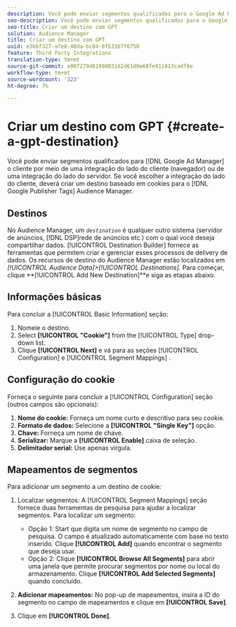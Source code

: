 ```yaml
---
description: Você pode enviar segmentos qualificados para o Google Ad Manager por meio de uma integração do lado do cliente (navegador) ou de uma integração do lado do servidor. Se você escolher a integração do cliente, deverá criar um destino baseado em cookies para as Tags do Google Publisher no Audience Manager.
seo-description: Você pode enviar segmentos qualificados para o Google Ad Manager por meio de uma integração do lado do cliente (navegador) ou de uma integração do lado do servidor. Se você escolher a integração do cliente, deverá criar um destino baseado em cookies para as Tags do Google Publisher no Audience Manager.
seo-title: Criar um destino com GPT
solution: Audience Manager
title: Criar um destino com GPT
uuid: e3bbf327-a7e0-48da-bc84-8f531b7f6750
feature: Third Party Integrations
translation-type: tm+mt
source-git-commit: e007279d81998031d2d61d0e68fe911813cadf8e
workflow-type: tm+mt
source-wordcount: '323'
ht-degree: 7%

---
```



# Criar um destino com GPT {#create-a-gpt-destination}

Você pode enviar segmentos qualificados para [!DNL Google Ad Manager] o cliente por meio de uma integração do lado do cliente (navegador) ou de uma integração do lado do servidor. Se você escolher a integração do lado do cliente, deverá criar um destino baseado em cookies para o [!DNL Google Publisher Tags] Audience Manager.

## Destinos 

No Audience Manager, um *`destination`* é qualquer outro sistema (servidor de anúncios, [!DNL DSP]rede de anúncios etc.) com o qual você deseja compartilhar dados. [!UICONTROL Destination Builder] fornece as ferramentas que permitem criar e gerenciar esses processos de delivery de dados. Os recursos de destino do Audience Manager estão localizados em *[!UICONTROL Audience Data]>[!UICONTROL Destinations]*. Para começar, clique **[!UICONTROL Add New Destination]**e siga as etapas abaixo.

## Informações básicas

Para concluir a [!UICONTROL Basic Information] seção:

1. Nomeie o destino.
1. Select **[!UICONTROL "Cookie"]** from the [!UICONTROL Type] drop-down list.
1. Clique **[!UICONTROL Next]** e vá para as seções [!UICONTROL Configuration] e [!UICONTROL Segment Mappings] .

## Configuração do cookie

Forneça o seguinte para concluir a [!UICONTROL Configuration] seção (outros campos são opcionais):

1. **Nome do cookie:** Forneça um nome curto e descritivo para seu cookie.
1. **Formato de dados:** Selecione a **[!UICONTROL "Single Key"]** opção.
1. **Chave:** Forneça um nome de chave.
1. **Serializar:** Marque a **[!UICONTROL Enable]** caixa de seleção.
1. **Delimitador serial:** Use apenas vírgula.

## Mapeamentos de segmentos

Para adicionar um segmento a um destino de cookie:

1. Localizar segmentos: A [!UICONTROL Segment Mappings] seção fornece duas ferramentas de pesquisa para ajudar a localizar segmentos. Para localizar um segmento:

   * Opção 1: Start que digita um nome de segmento no campo de pesquisa. O campo é atualizado automaticamente com base no texto inserido. Clique **[!UICONTROL Add]** quando encontrar o segmento que deseja usar.
   * Opção 2: Clique **[!UICONTROL Browse All Segments]** para abrir uma janela que permite procurar segmentos por nome ou local do armazenamento. Clique **[!UICONTROL Add Selected Segments]** quando concluído.

1. **Adicionar mapeamentos:** No pop-up de mapeamentos, insira a ID do segmento no campo de mapeamentos e clique em **[!UICONTROL Save]**.

1. Clique em **[!UICONTROL Done]**.